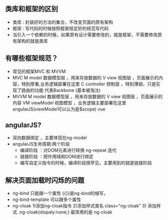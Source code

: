 ## 类库和框架的区别
  - 类库 : 封装好的方法的集合，不改变页面的原有架构
  - 框架 : 写代码的时候按照框架规定好的规范写代码
  - 当引入一个依赖的时候，如果原有设计需要修改的，就是框架，不需要修改原有架构的就是类库   
  
## 有哪些框架规范？
  - 常见的框架MVC 和 MVVM
  - MVC  M model 数据模型层 ，用来存放数据的 
         V view 视图层 ，页面展示的内容，特别厚重,业务逻辑部署在这里
         C controller 控制层 ，特别薄弱，只是实现了路由的功能
         代表Backbone (基本被淘汰)
  - MVVM    M model 数据模型层 ，用来存放数据的 
            V view 视图层 ，页面展示的内容
            VM  viewModel 视图模型 ，业务逻辑主要部署在这里
            angularJS(viewModel可以认为是$scope)
            vue   
##  angularJS?
   - 双向数据绑定 ，主要体现在ng-model
   - angularJS生命周期:两个阶段
     - 编译阶段 ：对DOM元素进行转换   ng-repeat 迭代
     - 链接阶段 ：把作用域和DOM进行绑定
     - 编写自定义指令的时候，编译阶段很罕见，主要用到的就是链接阶段    
     
## 解决页面加载时闪烁的问题
  - ng-bind 只能跟一个属性    {{}}是ng-bind的缩写，
  - ng-bind-template 可以跟多个属性
  - ng-cloak 1)添加ng-cloak指令 2)添加样式类名 class="ng-cloak"
             3) 添加样式 .ng-cloak{dispaly:none;}
  最常用的是 ng-cloak          
     
         